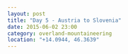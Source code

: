 ```yaml
---
layout: post
title: "Day 5 - Austria to Slovenia"
date: 2015-06-02 23:00
category: overland-mountaineering
location: "+14.0944, 46.3639" 
---
```

